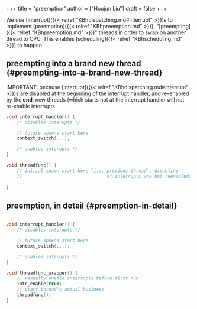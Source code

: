 +++
title = "preemption"
author = ["Houjun Liu"]
draft = false
+++

We use [interrupt]({{< relref "KBhdispatching.md#interrupt" >}})s to implement [preemption]({{< relref "KBhpreemption.md" >}}), "[preempting]({{< relref "KBhpreemption.md" >}})" threads in order to swap on another thread to CPU. This enables [scheduling]({{< relref "KBhscheduling.md" >}}) to happen.


## preempting into a brand new thread {#preempting-into-a-brand-new-thread}

IMPORTANT: because [interrupt]({{< relref "KBhdispatching.md#interrupt" >}})s are disabled at the beginning of the interrupt handler, and re-enabled by the **end**, new threads (which starts not at the interrupt handle) will not re-enable interrupts.

```C++
void interrupt_handler() {
    /* disables interupts */

    // future spawns start here
    context_switch(...);

    /* enables interupts */
}

void threadfunc() {
    // initial spawn start here (i.e. previous thread's disabling
    //                                of interrupts are not reenabled)
    ...
}
```


## preemption, in detail {#preemption-in-detail}

```C++

void interrupt_handler() {
    /* disables interupts */

    // future spawns start here
    context_switch(...);

    /* enables interupts */
}

void threadfunc_wrapper() {
    // manually enable interrupts before first run
    intr_enable(true);
    // start thread's actual business
    threadfunc();
}
```
